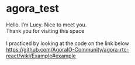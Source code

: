 # agora_test

Hello. I’m Lucy. Nice to meet you. <br />
Thank you for visiting this space <br />
<br />
I practiced by looking at the code on the link below <br />
https://github.com/AgoraIO-Community/agora-rtc-react/wiki/Example#example
<br />
